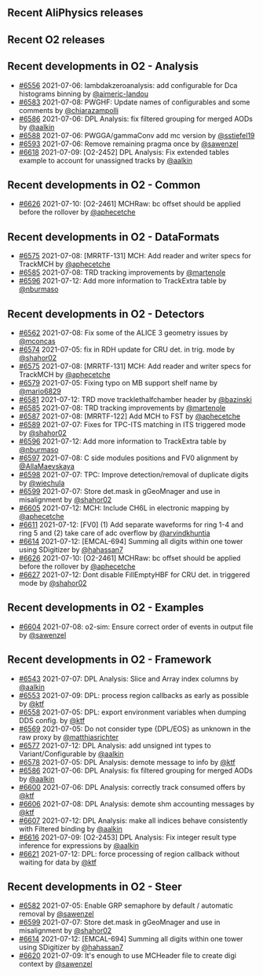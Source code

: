 ## Recent AliPhysics releases
## Recent O2 releases
## Recent developments in O2 - Analysis
- [\#6556](https://github.com/AliceO2Group/AliceO2/pull/6556) 2021-07-06: lambdakzeroanalysis: add configurable for Dca histograms binning by [@aimeric-landou](https://github.com/aimeric-landou)
- [\#6583](https://github.com/AliceO2Group/AliceO2/pull/6583) 2021-07-08: PWGHF: Update names of configurables and some comments by [@chiarazampolli](https://github.com/chiarazampolli)
- [\#6586](https://github.com/AliceO2Group/AliceO2/pull/6586) 2021-07-06: DPL Analysis: fix filtered grouping for merged AODs by [@aalkin](https://github.com/aalkin)
- [\#6588](https://github.com/AliceO2Group/AliceO2/pull/6588) 2021-07-06: PWGGA/gammaConv add mc version by [@sstiefel19](https://github.com/sstiefel19)
- [\#6593](https://github.com/AliceO2Group/AliceO2/pull/6593) 2021-07-06: Remove remaining pragma once by [@sawenzel](https://github.com/sawenzel)
- [\#6618](https://github.com/AliceO2Group/AliceO2/pull/6618) 2021-07-09: [O2-2452] DPL Analysis: Fix extended tables example to account for unassigned tracks by [@aalkin](https://github.com/aalkin)
## Recent developments in O2 - Common
- [\#6626](https://github.com/AliceO2Group/AliceO2/pull/6626) 2021-07-10: [O2-2461] MCHRaw: bc offset should be applied before the rollover by [@aphecetche](https://github.com/aphecetche)
## Recent developments in O2 - DataFormats
- [\#6575](https://github.com/AliceO2Group/AliceO2/pull/6575) 2021-07-08: [MRRTF-131] MCH: Add reader and writer specs for TrackMCH by [@aphecetche](https://github.com/aphecetche)
- [\#6585](https://github.com/AliceO2Group/AliceO2/pull/6585) 2021-07-08: TRD tracking improvements by [@martenole](https://github.com/martenole)
- [\#6596](https://github.com/AliceO2Group/AliceO2/pull/6596) 2021-07-12: Add more information to TrackExtra table by [@nburmaso](https://github.com/nburmaso)
## Recent developments in O2 - Detectors
- [\#6562](https://github.com/AliceO2Group/AliceO2/pull/6562) 2021-07-08: Fix some of the ALICE 3 geometry issues by [@mconcas](https://github.com/mconcas)
- [\#6574](https://github.com/AliceO2Group/AliceO2/pull/6574) 2021-07-05: fix in RDH update for CRU det. in trig. mode by [@shahor02](https://github.com/shahor02)
- [\#6575](https://github.com/AliceO2Group/AliceO2/pull/6575) 2021-07-08: [MRRTF-131] MCH: Add reader and writer specs for TrackMCH by [@aphecetche](https://github.com/aphecetche)
- [\#6579](https://github.com/AliceO2Group/AliceO2/pull/6579) 2021-07-05: Fixing typo on MB support shelf name by [@mario6829](https://github.com/mario6829)
- [\#6581](https://github.com/AliceO2Group/AliceO2/pull/6581) 2021-07-12: TRD move tracklethalfchamber header  by [@bazinski](https://github.com/bazinski)
- [\#6585](https://github.com/AliceO2Group/AliceO2/pull/6585) 2021-07-08: TRD tracking improvements by [@martenole](https://github.com/martenole)
- [\#6587](https://github.com/AliceO2Group/AliceO2/pull/6587) 2021-07-08: [MRRTF-122] Add MCH to FST by [@aphecetche](https://github.com/aphecetche)
- [\#6589](https://github.com/AliceO2Group/AliceO2/pull/6589) 2021-07-07: Fixes for TPC-ITS matching in ITS triggered mode by [@shahor02](https://github.com/shahor02)
- [\#6596](https://github.com/AliceO2Group/AliceO2/pull/6596) 2021-07-12: Add more information to TrackExtra table by [@nburmaso](https://github.com/nburmaso)
- [\#6597](https://github.com/AliceO2Group/AliceO2/pull/6597) 2021-07-08: C side modules positions and FV0 alignment by [@AllaMaevskaya](https://github.com/AllaMaevskaya)
- [\#6598](https://github.com/AliceO2Group/AliceO2/pull/6598) 2021-07-07: TPC: Improve detection/removal of duplicate digits by [@wiechula](https://github.com/wiechula)
- [\#6599](https://github.com/AliceO2Group/AliceO2/pull/6599) 2021-07-07: Store det.mask in gGeoMnager and use in misalignment by [@shahor02](https://github.com/shahor02)
- [\#6605](https://github.com/AliceO2Group/AliceO2/pull/6605) 2021-07-12: MCH: Include CH6L in electronic mapping by [@aphecetche](https://github.com/aphecetche)
- [\#6611](https://github.com/AliceO2Group/AliceO2/pull/6611) 2021-07-12:  [FV0] (1) Add separate waveforms for ring 1-4 and ring 5 and  (2) take care of adc overflow by [@arvindkhuntia](https://github.com/arvindkhuntia)
- [\#6614](https://github.com/AliceO2Group/AliceO2/pull/6614) 2021-07-12: [EMCAL-694] Summing all digits within one tower using SDigitizer by [@hahassan7](https://github.com/hahassan7)
- [\#6626](https://github.com/AliceO2Group/AliceO2/pull/6626) 2021-07-10: [O2-2461] MCHRaw: bc offset should be applied before the rollover by [@aphecetche](https://github.com/aphecetche)
- [\#6627](https://github.com/AliceO2Group/AliceO2/pull/6627) 2021-07-12: Dont disable FillEmptyHBF for CRU det. in triggered mode by [@shahor02](https://github.com/shahor02)
## Recent developments in O2 - Examples
- [\#6604](https://github.com/AliceO2Group/AliceO2/pull/6604) 2021-07-08: o2-sim: Ensure correct order of events in output file by [@sawenzel](https://github.com/sawenzel)
## Recent developments in O2 - Framework
- [\#6543](https://github.com/AliceO2Group/AliceO2/pull/6543) 2021-07-07: DPL Analysis: Slice and Array index columns by [@aalkin](https://github.com/aalkin)
- [\#6553](https://github.com/AliceO2Group/AliceO2/pull/6553) 2021-07-09: DPL: process region callbacks as early as possible by [@ktf](https://github.com/ktf)
- [\#6558](https://github.com/AliceO2Group/AliceO2/pull/6558) 2021-07-05: DPL: export environment variables when dumping DDS config. by [@ktf](https://github.com/ktf)
- [\#6569](https://github.com/AliceO2Group/AliceO2/pull/6569) 2021-07-05: Do not consider type {DPL/EOS} as unknown in the raw proxy by [@matthiasrichter](https://github.com/matthiasrichter)
- [\#6577](https://github.com/AliceO2Group/AliceO2/pull/6577) 2021-07-12: DPL Analysis: add unsigned int types to Variant/Configurable by [@aalkin](https://github.com/aalkin)
- [\#6578](https://github.com/AliceO2Group/AliceO2/pull/6578) 2021-07-05: DPL Analysis: demote message to info by [@ktf](https://github.com/ktf)
- [\#6586](https://github.com/AliceO2Group/AliceO2/pull/6586) 2021-07-06: DPL Analysis: fix filtered grouping for merged AODs by [@aalkin](https://github.com/aalkin)
- [\#6600](https://github.com/AliceO2Group/AliceO2/pull/6600) 2021-07-06: DPL Analysis: correctly track consumed offers by [@ktf](https://github.com/ktf)
- [\#6606](https://github.com/AliceO2Group/AliceO2/pull/6606) 2021-07-08: DPL Analysis: demote shm accounting messages by [@ktf](https://github.com/ktf)
- [\#6607](https://github.com/AliceO2Group/AliceO2/pull/6607) 2021-07-12: DPL Analysis: make all indices behave consistently with Filtered binding by [@aalkin](https://github.com/aalkin)
- [\#6616](https://github.com/AliceO2Group/AliceO2/pull/6616) 2021-07-09: [O2-2453] DPL Analysis: Fix integer result type inference for expressions by [@aalkin](https://github.com/aalkin)
- [\#6621](https://github.com/AliceO2Group/AliceO2/pull/6621) 2021-07-12: DPL: force processing of region callback without waiting for data by [@ktf](https://github.com/ktf)
## Recent developments in O2 - Steer
- [\#6582](https://github.com/AliceO2Group/AliceO2/pull/6582) 2021-07-05: Enable GRP semaphore by default / automatic removal by [@sawenzel](https://github.com/sawenzel)
- [\#6599](https://github.com/AliceO2Group/AliceO2/pull/6599) 2021-07-07: Store det.mask in gGeoMnager and use in misalignment by [@shahor02](https://github.com/shahor02)
- [\#6614](https://github.com/AliceO2Group/AliceO2/pull/6614) 2021-07-12: [EMCAL-694] Summing all digits within one tower using SDigitizer by [@hahassan7](https://github.com/hahassan7)
- [\#6620](https://github.com/AliceO2Group/AliceO2/pull/6620) 2021-07-09: It's enough to use MCHeader file to create digi context by [@sawenzel](https://github.com/sawenzel)
